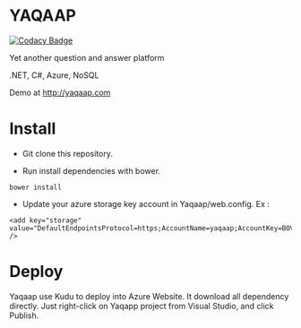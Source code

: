 # YAQAAP

[![Codacy Badge](https://api.codacy.com/project/badge/Grade/30f82931c0b14459a24d12e623ffa6dc)](https://www.codacy.com/app/Filimindji/YAQAAP?utm_source=github.com&utm_medium=referral&utm_content=Filimindji/YAQAAP&utm_campaign=badger)

Yet another question and answer platform

.NET, C#, Azure, NoSQL

Demo at http://yaqaap.com

# Install

- Git clone this repository.

- Run install dependencies with bower.

```
bower install
```

- Update your azure storage key account in Yaqaap/web.config. Ex :

```
<add key="storage" value="DefaultEndpointsProtocol=https;AccountName=yaqaap;AccountKey=BOVi0PPafizyc/VWvSkjv6/iDrDceILciqHGMkZEZMTI148/PW45ZtApvdVQ+gLI1S5KDZdd7uw80NW5B6nkmQ==" />
```

# Deploy

Yaqaap use Kudu to deploy into Azure Website. It download all dependency directly.
Just right-click on Yaqapp project from Visual Studio, and click Publish.
